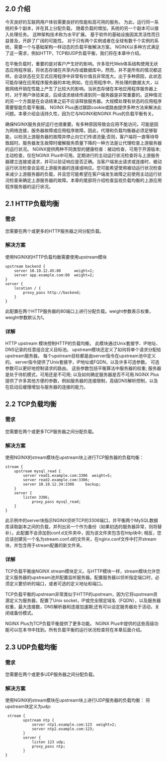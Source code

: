 ## 2.0 介绍
今天良好的互联网用户体验需要良好的性能和高可用的服务。 为此，运行同一系统的多个副本，并在其上分配负载。 随着负载的增加，系统的另一个副本可以接入处理任务。 这种架构技术称为水平扩展。 基于软件的基础设施因其灵活性而日益普及，开辟了广阔的可能性。 对于只有两个实例或者在全球有数千个实例的系统，需要一个与基础架构一样动态的负载平衡解决方案。 NGINX以多种方式满足了这一需求，例如HTTP，TCP和UDP负载平衡，我们将在本章中介绍。

在平衡负载时，重要的是对客户产生好的影响。许多现代Web体系结构使用无状态应用程序层，将状态存储在共享内存或数据库中。然而，并不是所有的情况都这样。会话状态在交互式应用程序中非常有价值且非常庞大。出于多种原因，此状态可能存储在应用程序服务器的本地;例如，在应用程序中，所处理的数据太大，以致网络开销在性能上产生了比较大的影响。当状态存储在本地应用程序服务器上时，对于用户体验来说，后续请求继续传递到同一服务器是非常重要的。这种情况的另一个方面是在会话结束之前不应该释放服务器。大规模处理有状态的应用程序需要智能负载平衡器。 NGINX Plus通过跟踪cookie或路由提供多种方法来解决此问题。本章介绍会话持久性，因为它与NGINX和NGINX Plus的负载平衡有关。

确保NGINX服务良好运行也很重要。有多种原因导致会应用不能访问，可能是因为网络连接，服务器故障或应用程序故障。因此，代理和负载均衡器必须足够智能，以检测上游服务器的故障并停止向它们传递流量;否则，客户端将一直等待导致超时。服务器发生故障时缓解服务质量下降的一种方法是让代理检查上游服务器的运行状况。 NGINX提供两种不同类型的健康检查：被动检查，可用于开源版本;主动检查，仅在NGINX Plus中可用。定期进行的主动运行状况检查将与上游服务器建立连接或请求，并可以验证响应是否正确。当客户端发出请求或连接时，被动运行状况检查会监视上游服务器的连接或响应。您可能希望使用被动运行状况检查来减少上游服务器的负载，并且您可能希望在客户端发生故障之前使用主动运行状况检查来确定上游服务器的故障。本章的尾部将介绍检查监视负载均衡的上游应用程序服务器的运行状况。

## 2.1 HTTP负载均衡
### 需求
您需要在两个或更多的HTTP服务器之间分配负载。

### 解决方案
使用NGINX的HTTP负载均衡需要使用upstream模块
```
upstream backend {
	server 10.10.12.45:80      weight=1;
	server app.example.com:80  weight=2;
}
server {
	location / {
		proxy_pass http://backend;
	} 
}
```
此配置在两个HTTP服务器的80端口上进行分配负载。weight参数表示权重，weight参数默认为1。

### 详解
HTTP upstream 模块控制HTTP的负载均衡。 此模块通过Unix套接字、IP地址、DNS记录的任意组合定义目标池。 upstream模块还定义了如何将单个请求分配给upstream服务器。
每个upstream目标都是由server指令在upstream池中定义的。 server指令提供了Unix套接字，IP地址或FQDN，以及许多可选参数。 可选参数可以更好地控制请求的路由。 这些参数包括平衡算法中服务器的权重; 服务器是处于待机模式，可用还是不可用; 以及如何确定服务器是否不可用.NGINX Plus提供了许多其他方便的参数，例如服务器的连接限制，高级DNS解析控制，以及在启动后缓慢增加与服务器的连接的能力。

## 2.2 TCP负载均衡
### 需求
您需要在两个或更多TCP服务器之间分配负载。

### 解决方案
使用NGINX的stream模块在upstream块上进行TCP服务器的负载均衡：
```
stream {
	upstream mysql_read {
		server read1.example.com:3306  weight=5;
		server read2.example.com:3306;
		server 10.10.12.34:3306		backup;
	}
	server {
		listen 3306;
       		proxy_pass mysql_read;
 	}
}
```

此示例中的server块指示NGINX侦听TCP的3306端口，并平衡两个MySQL数据库读取副本之间的负载，并列出另一个作为备份（如果初选的服务器异常，则将替补）。此配置不会添加到conf.d文件夹中，因为该文件夹包含在http块中; 相反，您应该创建另一个名为stream.conf.d的文件夹，在nginx.conf文件中打开stream块，并包含用于stream配置的新文件夹。

### 详解
TCP负载平衡由NGINX stream模块定义。与HTTP模块一样，stream模块允许您定义服务器的upstream池并配置监听服务器。配置服务器以侦听指定端口时，必须定义要侦听的端口，或者可选的定义地址和端口。

TCP负载平衡的upstream非常类似于HTTP的upstream，因为它将upstream资源定义为服务器，配置了Unix socket，IP或完全限定域名（FQDN），以及服务器权重，最大连接数，DNS解析器和连接加速期;还有可以设定服务器处于活动，关闭或备份模式。

NGINX Plus为TCP负载平衡提供了更多功能。 NGINX Plus中提供的这些高级功能可以在本书中找到。所有负载平衡的运行状况检查将在本章后面介绍。

## 2.3 UDP负载均衡
### 需求
您需要在两个或更多UDP服务器之间分配负载。

### 解决方案
使用NGINX的stream模块在upstream块上进行UDP服务器的负载均衡：
将upstream块定义为udp:
```
 stream {
        upstream ntp {
            server ntp1.example.com:123  weight=2;
            server ntp2.example.com:123;
        }
        server {
            listen 123 udp;
            proxy_pass ntp;
        }
}
```
